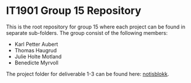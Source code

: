 # IT1901 Group 15 Repository

This is the root repository for group 15 where each project can be found in separate sub-folders. The group
consist of the following members:

- Karl Petter Aubert
- Thomas Haugrud
- Julie Holte Motland
- Benedicte Myrvoll

The project folder for deliverable 1-3 can be found here: [notisblokk](/notisblokk).
